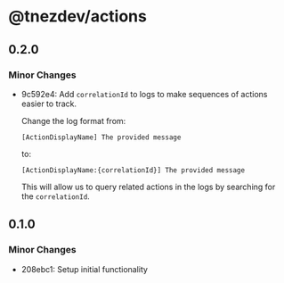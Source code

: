 # @tnezdev/actions

## 0.2.0

### Minor Changes

- 9c592e4: Add `correlationId` to logs to make sequences of actions easier to track.

  Change the log format from:

  ```
  [ActionDisplayName] The provided message
  ```

  to:

  ```
  [ActionDisplayName:{correlationId}] The provided message
  ```

  This will allow us to query related actions in the logs by searching for the `correlationId`.

## 0.1.0

### Minor Changes

- 208ebc1: Setup initial functionality
